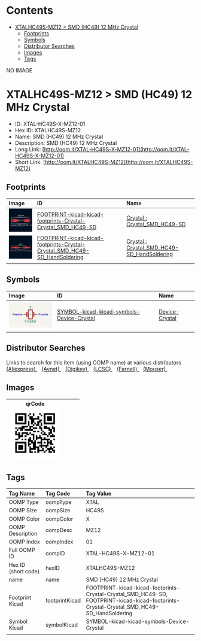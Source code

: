 



Contents
========

* [XTALHC49S-MZ12 > SMD (HC49) 12 MHz Crystal](#xtalhc49s-mz12--smd-hc49-12-mhz-crystal)
	* [Footprints](#footprints)
	* [Symbols](#symbols)
	* [Distributor Searches](#distributor-searches)
	* [Images](#images)
	* [Tags](#tags)
  
NO IMAGE  
# XTALHC49S-MZ12 > SMD (HC49) 12 MHz Crystal

- ID: XTAL-HC49S-X-MZ12-01
- Hex ID: XTALHC49S-MZ12
- Name: SMD (HC49) 12 MHz Crystal
- Description: SMD (HC49) 12 MHz Crystal
- Long Link: [http://oom.lt/XTAL-HC49S-X-MZ12-01](http://oom.lt/XTAL-HC49S-X-MZ12-01)
- Short Link: [http://oom.lt/XTALHC49S-MZ12](http://oom.lt/XTALHC49S-MZ12)

## Footprints
  

|Image|ID|Name|
| :--- | :--- | :--- |
|[![](https://raw.githubusercontent.com/oomlout/oomlout_OOMP_eda_V2/main/FOOTPRINT/kicad/kicad-footprints/Crystal/Crystal_SMD_HC49-SD/image_140.png)](https://github.com/oomlout/oomlout_OOMP_eda_V2/tree/main/FOOTPRINT/kicad/kicad-footprints/Crystal/Crystal_SMD_HC49-SD/)|[FOOTPRINT-kicad-kicad-footprints-Crystal-Crystal_SMD_HC49-SD](https://github.com/oomlout/oomlout_OOMP_eda_V2/tree/main/FOOTPRINT/kicad/kicad-footprints/Crystal/Crystal_SMD_HC49-SD/)|[Crystal : Crystal_SMD_HC49-SD](https://github.com/oomlout/oomlout_OOMP_eda_V2/tree/main/FOOTPRINT/kicad/kicad-footprints/Crystal/Crystal_SMD_HC49-SD/)|
|[![](https://raw.githubusercontent.com/oomlout/oomlout_OOMP_eda_V2/main/FOOTPRINT/kicad/kicad-footprints/Crystal/Crystal_SMD_HC49-SD_HandSoldering/image_140.png)](https://github.com/oomlout/oomlout_OOMP_eda_V2/tree/main/FOOTPRINT/kicad/kicad-footprints/Crystal/Crystal_SMD_HC49-SD_HandSoldering/)|[FOOTPRINT-kicad-kicad-footprints-Crystal-Crystal_SMD_HC49-SD_HandSoldering](https://github.com/oomlout/oomlout_OOMP_eda_V2/tree/main/FOOTPRINT/kicad/kicad-footprints/Crystal/Crystal_SMD_HC49-SD_HandSoldering/)|[Crystal : Crystal_SMD_HC49-SD_HandSoldering](https://github.com/oomlout/oomlout_OOMP_eda_V2/tree/main/FOOTPRINT/kicad/kicad-footprints/Crystal/Crystal_SMD_HC49-SD_HandSoldering/)|
||||

## Symbols
  

|Image|ID|Name|
| :--- | :--- | :--- |
|[![](https://raw.githubusercontent.com/oomlout/oomlout_OOMP_eda_V2/main/SYMBOL/kicad/kicad-symbols/Device/Crystal/image_140.png)](https://github.com/oomlout/oomlout_OOMP_eda_V2/tree/main/SYMBOL/kicad/kicad-symbols/Device/Crystal/)|[SYMBOL-kicad-kicad-symbols-Device-Crystal](https://github.com/oomlout/oomlout_OOMP_eda_V2/tree/main/SYMBOL/kicad/kicad-symbols/Device/Crystal/)|[Device : Crystal](https://github.com/oomlout/oomlout_OOMP_eda_V2/tree/main/SYMBOL/kicad/kicad-symbols/Device/Crystal/)|
||||

## Distributor Searches
  
Links to search for this item (using OOMP name) at various distributors  
[(Aliexpress) ](https://www.aliexpress.com/wholesale?SearchText=1117SMD+HC49+12+MHz+Crystal)&nbsp;&nbsp;&nbsp;[(Avnet) ](https://www.avnet.com/shop/us/search/SMD+HC49+12+MHz+Crystal)&nbsp;&nbsp;&nbsp;[(Digikey) ](https://www.digikey.co.uk/en/products/result?s=SMD+HC49+12+MHz+Crystal)&nbsp;&nbsp;&nbsp;[(LCSC) ](https://www.lcsc.com/search?q=SMD+HC49+12+MHz+Crystal)&nbsp;&nbsp;&nbsp;[(Farnell) ](https://uk.farnell.com/search?st=SMD+HC49+12+MHz+Crystal)&nbsp;&nbsp;&nbsp;[(Mouser) ](https://www.mouser.com/c/?q=SMD+HC49+12+MHz+Crystal)&nbsp;&nbsp;&nbsp;
## Images
  

|qrCode<br>[![](https://raw.githubusercontent.com/oomlout/oomlout_OOMP_parts_V2/main/XTAL/HC49S/X/MZ12/01/qrCode_140.png)](https://github.com/oomlout/oomlout_OOMP_parts_V2/tree/main/XTAL/HC49S/X/MZ12/01/qrCode.png)||||
| :---: | :---: | :---: | :---: |

## Tags
  

|Tag Name|Tag Code|Tag Value|
| :--- | :--- | :--- |
|OOMP Type|oompType|XTAL|
|OOMP Size|oompSize|HC49S|
|OOMP Color|oompColor|X|
|OOMP Description|oompDesc|MZ12|
|OOMP Index|oompIndex|01|
|Full OOMP ID|oompID|XTAL-HC49S-X-MZ12-01|
|Hex ID (short code)|hexID|XTALHC49S-MZ12|
|name|name|SMD (HC49) 12 MHz Crystal|
|Footprint Kicad|footprintKicad|FOOTPRINT-kicad-kicad-footprints-Crystal-Crystal_SMD_HC49-SD, FOOTPRINT-kicad-kicad-footprints-Crystal-Crystal_SMD_HC49-SD_HandSoldering|
|Symbol Kicad|symbolKicad|SYMBOL-kicad-kicad-symbols-Device-Crystal|
||||
